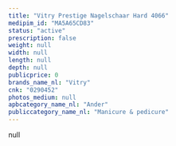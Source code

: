 ```yaml
---
title: "Vitry Prestige Nagelschaar Hard 4066"
medipim_id: "MA5A65CD83"
status: "active"
prescription: false
weight: null
width: null
length: null
depth: null
publicprice: 0
brands_name_nl: "Vitry"
cnk: "0290452"
photos_medium: null
apbcategory_name_nl: "Ander"
publiccategory_name_nl: "Manicure & pedicure"
---
```

null
